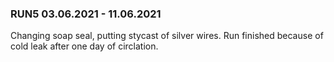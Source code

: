 ### RUN5 03.06.2021 - 11.06.2021

Changing soap seal, putting stycast of silver wires.
Run finished because of cold leak after one day of circlation.

